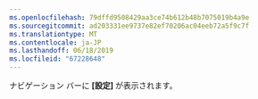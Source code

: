 ```yaml
---
ms.openlocfilehash: 79dffd9508429aa3ce74b612b48b7075019b4a9e
ms.sourcegitcommit: ad203331ee9737e82ef70206ac04eeb72a5f9c7f
ms.translationtype: MT
ms.contentlocale: ja-JP
ms.lasthandoff: 06/18/2019
ms.locfileid: "67228648"
---
```

ナビゲーション バーに **[設定]** が表示されます。
